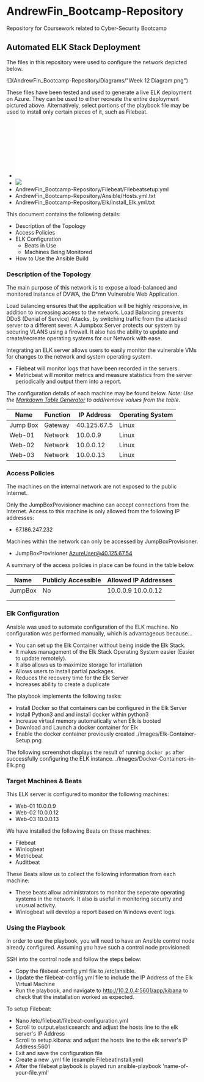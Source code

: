 # AndrewFin_Bootcamp-Repository
Repository for Coursework related to Cyber-Security Bootcamp
## Automated ELK Stack Deployment

The files in this repository were used to configure the network depicted below.

![](AndrewFin_Bootcamp-Repository/Diagrams/"Week 12 Diagram.png")

These files have been tested and used to generate a live ELK deployment on Azure. They can be used to either recreate the entire deployment pictured above. Alternatively, select portions of the playbook file may be used to install only certain pieces of it, such as Filebeat.
- ![](AndrewFin_Bootcamp-Repository/Ansible/Pentest.yml.txt)
- ![](AndrewFin_Bootcamp-Repository/Filebeat/Filebeat-Configuration.yml)
- AndrewFin_Bootcamp-Repository/Filebeat/Filebeatsetup.yml
- AndrewFin_Bootcamp-Repository/Ansible/Hosts.yml.txt
- AndrewFin_Bootcamp-Repository/Elk/Install_Elk.yml.txt
  

This document contains the following details:
- Description of the Topology
- Access Policies
- ELK Configuration
  - Beats in Use
  - Machines Being Monitored
- How to Use the Ansible Build


### Description of the Topology

The main purpose of this network is to expose a load-balanced and monitored instance of DVWA, the D*mn Vulnerable Web Application.

Load balancing ensures that the application will be highly responsive, in addition to increasing access to the network.
Load Balancing prevents DDoS (Denial of Service) Attacks, by switching traffic from the attacked server to a different sever. 
A Jumpbox Server protects our system by securing VLANS using a firewall. It also has the ability to update and create/recreate operating systems for our Network with ease. 

Integrating an ELK server allows users to easily monitor the vulnerable VMs for changes to the network and system operating system.
- Filebeat will monitor logs that have been recorded in the servers.
- Metricbeat will monitor metrics and measure statistics from the server periodically and output them into a report. 

The configuration details of each machine may be found below.
_Note: Use the [Markdown Table Generator](http://www.tablesgenerator.com/markdown_tables) to add/remove values from the table_.

| Name     | Function | IP Address | Operating System |
|----------|----------|------------|------------------|
| Jump Box | Gateway  |40.125.67.5 | Linux            |
| Web-01   | Network  | 10.0.0.9   | Linux            |
| Web-02   | Network  | 10.0.0.12  | Linux            |
| Web-03   | Network  | 10.0.0.13  | Linux            |

### Access Policies

The machines on the internal network are not exposed to the public Internet. 

Only the JumpBoxProvisioner machine can accept connections from the Internet. Access to this machine is only allowed from the following IP addresses:
- 67.186.247.232

Machines within the network can only be accessed by JumpBoxProvisioner.
- JumpBoxProvisioner AzureUser@40.125.67.54

A summary of the access policies in place can be found in the table below.

| Name     | Publicly Accessible | Allowed IP Addresses |
|----------|---------------------|----------------------|
| JumpBox  | No                  | 10.0.0.9 10.0.0.12   |
|          |                     |                      |
|          |                     |                      |

### Elk Configuration

Ansible was used to automate configuration of the ELK machine. No configuration was performed manually, which is advantageous because...
- You can set up the Elk Container without being inside the Elk Stack. 
- It makes management of the Elk Stack Operating System easier (Easier to update remotely). 
- It also allows us to maximize storage for intallation
- Allows users to install partial packages.
- Reduces the recovery time for the Elk Server 
- Increases ability to create a duplicate

The playbook implements the following tasks:
- Install Docker so that containers can be configured in the Elk Server
- Install Python3 and and install docker within python3
- Increase virtaul memory automatically when Elk is booted
- Download and Launch a docker container for Elk
- Enable the docker container previously created
./Images/Elk-Container-Setup.png

The following screenshot displays the result of running `docker ps` after successfully configuring the ELK instance.
./Images/Docker-Containers-in-Elk.png

### Target Machines & Beats

This ELK server is configured to monitor the following machines:
- Web-01 10.0.0.9
- Web-02 10.0.0.12
- Web-03 10.0.0.13

We have installed the following Beats on these machines:
- Filebeat 
- Winlogbeat
- Metricbeat
- Auditbeat

These Beats allow us to collect the following information from each machine:
- These beats allow administrators to monitor the seperate operating systems in the network. It also is useful in monitoring security and unusual activity. 
- Winlogbeat will develop a report based on Windows event logs.

### Using the Playbook
In order to use the playbook, you will need to have an Ansible control node already configured. Assuming you have such a control node provisioned: 

SSH into the control node and follow the steps below:
- Copy the filebeat-config.yml file to /etc/ansible.
- Update the filebeat-confiig.yml file to include the IP Address of the Elk Virtual Machine
- Run the playbook, and navigate to http://10.2.0.4:5601/app/kibana to check that the installation worked as expected.

To setup Filebeat:
- Nano /etc/filebeat/filebeat-configuration.yml
- Scroll to output.elasticsearch: and adjust the hosts line to the elk server's IP Address
- Scroll to setup.kibana: and adjust the hosts line to the elk server's IP Address:5601
- Exit and save the configuration file
- Create a new .yml file (example FilebeatInstall.yml)
- After the filebeat playbook is played run ansible-playbook 'name-of-your-file.yml'

